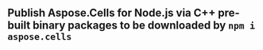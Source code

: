 ## Publish Aspose.Cells for Node.js via C++ pre-built binary packages to be downloaded by `npm i aspose.cells`
